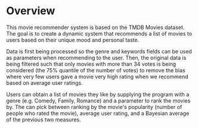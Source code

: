 # Overview

This movie recommender system is based on the TMDB Movies dataset. The goal is to create a dynamic system that recommends a list 
of movies to users based on their unique mood and personal taste. 

Data is first being processed so the genre and keywords fields can be used as parameters when recommending to the user. Then, the 
original data is being filtered such that only movies with more than 34 votes is being considered (the 75% quantile of the number 
of votes) to remove the bias where very few users gave a movie very high rating when we recommend based on average user ratings. 

Users can obtain a list of movies they like by supplying the program with a genre (e.g. Comedy, Family, Romance) and a parameter to 
rank the movies by. The can pick between ranking by the movie's popularity (number of people who rated the movie), average user rating, 
and a Bayesian average of the previous two measures.
